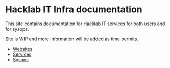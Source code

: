 # Hacklab IT Infra documentation

This site contains documentation for Hacklab IT services for both users and for sysops.

Site is WIP and more information will be added as time permits.

* [Websites](/websites/)
* [Services](/services/)
* [Sysops](./sysops/)
